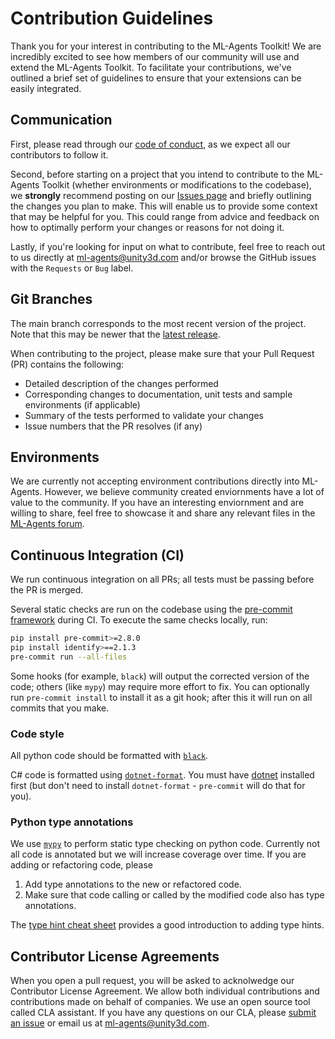 # Contribution Guidelines

Thank you for your interest in contributing to the ML-Agents Toolkit! We are
incredibly excited to see how members of our community will use and extend the
ML-Agents Toolkit. To facilitate your contributions, we've outlined a brief set
of guidelines to ensure that your extensions can be easily integrated.

## Communication

First, please read through our
[code of conduct](https://github.com/Unity-Technologies/ml-agents/blob/main/CODE_OF_CONDUCT.md),
as we expect all our contributors to follow it.

Second, before starting on a project that you intend to contribute to the
ML-Agents Toolkit (whether environments or modifications to the codebase), we
**strongly** recommend posting on our
[Issues page](https://github.com/Unity-Technologies/ml-agents/issues) and
briefly outlining the changes you plan to make. This will enable us to provide
some context that may be helpful for you. This could range from advice and
feedback on how to optimally perform your changes or reasons for not doing it.

Lastly, if you're looking for input on what to contribute, feel free to reach
out to us directly at ml-agents@unity3d.com and/or browse the GitHub issues with
the `Requests` or `Bug` label.

## Git Branches

The main branch corresponds to the most recent version of the project. Note
that this may be newer that the
[latest release](https://github.com/Unity-Technologies/ml-agents/releases/tag/latest_release).

When contributing to the project, please make sure that your Pull Request (PR)
contains the following:

- Detailed description of the changes performed
- Corresponding changes to documentation, unit tests and sample environments (if
  applicable)
- Summary of the tests performed to validate your changes
- Issue numbers that the PR resolves (if any)

## Environments

We are currently not accepting environment contributions directly into ML-Agents.
However, we believe community created enviornments have a lot of value to the
community. If you have an interesting enviornment and are willing to share,
feel free to showcase it and share any relevant files in the
[ML-Agents forum](https://forum.unity.com/forums/ml-agents.453/).

## Continuous Integration (CI)

We run continuous integration on all PRs; all tests must be passing before the PR is merged.

Several static checks are run on the codebase using the
[pre-commit framework](https://pre-commit.com/) during CI. To execute the same
checks locally, run:
```bash
pip install pre-commit>=2.8.0
pip install identify>==2.1.3
pre-commit run --all-files
```

Some hooks (for example, `black`) will output the corrected version of the code;
others (like `mypy`) may require more effort to fix. You can optionally run
`pre-commit install` to install it as a git hook; after this it will run on all
commits that you make.

### Code style

All python code should be formatted with
[`black`](https://github.com/psf/black).

C# code is formatted using [`dotnet-format`](https://github.com/dotnet/format).
You must have [dotnet](https://dotnet.microsoft.com/download) installed first
(but don't need to install `dotnet-format` - `pre-commit` will do that for you).

### Python type annotations

We use [`mypy`](http://mypy-lang.org/) to perform static type checking on python
code. Currently not all code is annotated but we will increase coverage over
time. If you are adding or refactoring code, please

1. Add type annotations to the new or refactored code.
2. Make sure that code calling or called by the modified code also has type
   annotations.

The
[type hint cheat sheet](https://mypy.readthedocs.io/en/stable/cheat_sheet_py3.html)
provides a good introduction to adding type hints.

## Contributor License Agreements

When you open a pull request, you will be asked to acknolwedge our Contributor
License Agreement. We allow both individual contributions and contributions made
on behalf of companies. We use an open source tool called CLA assistant. If you
have any questions on our CLA, please
[submit an issue](https://github.com/Unity-Technologies/ml-agents/issues) or
email us at ml-agents@unity3d.com.
